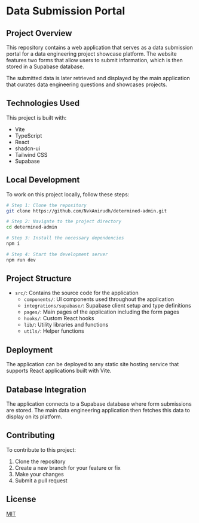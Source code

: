 # Data Submission Portal

## Project Overview

This repository contains a web application that serves as a data submission portal for a data engineering project showcase platform. The website features two forms that allow users to submit information, which is then stored in a Supabase database.

The submitted data is later retrieved and displayed by the main application that curates data engineering questions and showcases projects.

## Technologies Used

This project is built with:

- Vite
- TypeScript
- React
- shadcn-ui
- Tailwind CSS
- Supabase

## Local Development

To work on this project locally, follow these steps:

```sh
# Step 1: Clone the repository
git clone https://github.com/NvkAnirudh/determined-admin.git

# Step 2: Navigate to the project directory
cd determined-admin

# Step 3: Install the necessary dependencies
npm i

# Step 4: Start the development server
npm run dev
```

## Project Structure

- `src/`: Contains the source code for the application
  - `components/`: UI components used throughout the application
  - `integrations/supabase/`: Supabase client setup and type definitions
  - `pages/`: Main pages of the application including the form pages
  - `hooks/`: Custom React hooks
  - `lib/`: Utility libraries and functions
  - `utils/`: Helper functions

## Deployment

The application can be deployed to any static site hosting service that supports React applications built with Vite.

## Database Integration

The application connects to a Supabase database where form submissions are stored. The main data engineering application then fetches this data to display on its platform.

## Contributing

To contribute to this project:

1. Clone the repository
2. Create a new branch for your feature or fix
3. Make your changes
4. Submit a pull request

## License

[MIT](https://github.com/NvkAnirudh/determined-admin/blob/main/LICENSE)
